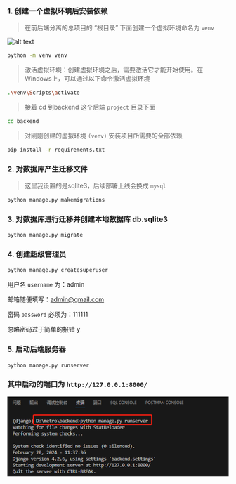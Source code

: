 ### 1. 创建一个虚拟环境后安装依赖
> 在前后端分离的总项目的 “根目录” 下面创建一个虚拟环境命名为 `venv`

![alt text](image-1.png)

```bash
python -m venv venv
```

> 激活虚拟环境：创建虚拟环境之后，需要激活它才能开始使用。在Windows上，可以通过以下命令激活虚拟环境

```bash
.\venv\Scripts\activate
```

> 接着 cd 到backend 这个后端 `project` 目录下面
```bash
cd backend
```

> 对刚刚创建的虚拟环境 `(venv)` 安装项目所需要的全部依赖
```bash
pip install -r requirements.txt
```

### 2. 对数据库产生迁移文件
> 这里我设置的是sqlite3，后续部署上线会换成 `mysql`

```bash
python manage.py makemigrations
```

### 3. 对数据库进行迁移并创建本地数据库 db.sqlite3
```bash
python manage.py migrate
```

### 4. 创建超级管理员
```bash
python manage.py createsuperuser
```

用户名 `username` 为：admin

邮箱随便填写：admin@gmail.com

密码 `password` 必须为：111111

忽略密码过于简单的报错 y

### 5. 启动后端服务器
```bash
python manage.py runserver
```

### 其中启动的端口为  `http://127.0.0.1:8000/`

![alt text](image.png)